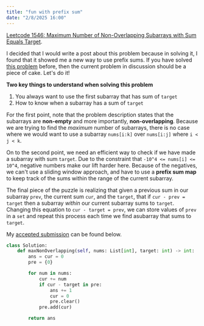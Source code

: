 ```yaml
---
title: "fun with prefix sum"
date: "2/8/2025 16:00"
---
```

[Leetcode 1546: Maximum Number of Non-Overlapping Subarrays with Sum Equals Target](https://leetcode.com/problems/maximum-number-of-non-overlapping-subarrays-with-sum-equals-target).

I decided that I would write a post about this problem because in solving it, I found that it showed me a new way to use prefix sums. If you have solved [this problem](https://leetcode.com/problems/subarray-sum-equals-k) before, then the current problem in discussion should be a piece of cake. Let's do it!

**Two key things to understand when solving this problem**
1. You always want to use the first subarray that has sum of `target`
2. How to know when a subarray has a sum of `target`

For the first point, note that the problem description states that the subarrays are **non-empty** and more importantly, **non-overlapping**. Because we are trying to find the _maximum_ number of subarrays, there is no case where we would want to use a subarray `nums[i:k]` over `nums[i:j]` where `i < j < k`. 

On to the second point, we need an efficient way to check if we have made a subarray with sum `target`. Due to the constraint that `-10^4 <= nums[i] <= 10^4`, negative numbers make our lift harder here. Because of the negatives, we can't use a sliding window approach, and have to use a **prefix sum map** to keep track of the sums within the range of the current subarray.

The final piece of the puzzle is realizing that given a previous sum in our subarray `prev`, the current sum `cur`, and the `target`, that if `cur - prev = target` then a subarray _within_ our current subarray sums to `target`. Changing this equation to `cur - target = prev`, we can store values of `prev` in a `set` and repeat this process each time we find asubarray that sums to `target`.

My [accepted submission](https://leetcode.com/submissions/detail/1536319476/) can be found below.

```py
class Solution:
    def maxNonOverlapping(self, nums: List[int], target: int) -> int:
        ans = cur = 0
        pre = {0}

        for num in nums:
            cur += num
            if cur - target in pre:
                ans += 1
                cur = 0
                pre.clear()
            pre.add(cur)

        return ans
```
